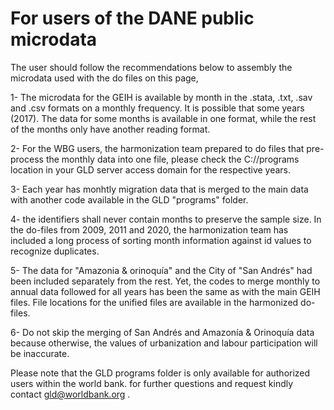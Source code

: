  # For users of the DANE public microdata 
 
The user should follow the recommendations below to assembly the microdata used with the do files on this page, 

1- The microdata for the GEIH is available by month in the .stata, .txt, .sav and .csv formats on a monthly frequency. It is possible that some years (2017).  The data for some months is available in one format, while the rest of the months only have another reading format. 

2- For the WBG users, the harmonization team prepared to do files that pre-process the monthly data into one file, please check the C://programs location in your GLD server access domain for the respective years.

3- Each year has monhtly migration data that is merged to the main data with another code available in the GLD "programs" folder.

4- the identifiers shall never contain months to preserve the sample size. In the do-files from 2009, 2011 and 2020, the harmonization team has included a long process of sorting month information against id values to recognize duplicates.  

5- The data for  "Amazonia & orinoquía" and the City of "San Andrés" had been included separately from the rest. Yet, the codes to merge monthly to annual data followed for all years has been the same as with the main GEIH files. File locations for the unified files are available in the harmonized do-files.

6- Do not skip the merging of San Andrés and Amazonía & Orinoquía data because otherwise, the values of urbanization and labour participation will be inaccurate. 

Please note that the GLD programs folder is only available for authorized users within the world bank. for further questions and request kindly contact gld@worldbank.org .





